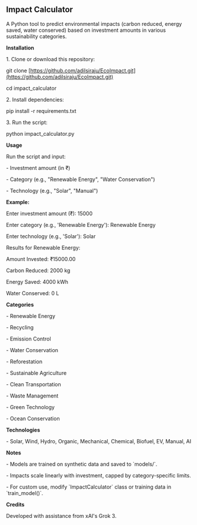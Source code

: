 Impact Calculator
-----------------

A Python tool to predict environmental impacts (carbon reduced, energy saved, water conserved) based on investment amounts in various sustainability categories.

**Installation**

1\. Clone or download this repository:

git clone [https://github.com/adilsiraju/EcoImpact.git](https://github.com/adilsiraju/EcoImpact.git)

cd impact\_calculator

2\. Install dependencies:

pip install -r requirements.txt

3\. Run the script:

python impact\_calculator.py

**Usage**

Run the script and input:

\- Investment amount (in ₹)

\- Category (e.g., "Renewable Energy", "Water Conservation")

\- Technology (e.g., "Solar", "Manual")

**Example:**

Enter investment amount (₹): 15000

Enter category (e.g., 'Renewable Energy'): Renewable Energy

Enter technology (e.g., 'Solar'): Solar

Results for Renewable Energy:

Amount Invested: ₹15000.00

Carbon Reduced: 2000 kg

Energy Saved: 4000 kWh

Water Conserved: 0 L

**Categories**

\- Renewable Energy

\- Recycling

\- Emission Control

\- Water Conservation

\- Reforestation

\- Sustainable Agriculture

\- Clean Transportation

\- Waste Management

\- Green Technology

\- Ocean Conservation

**Technologies**

\- Solar, Wind, Hydro, Organic, Mechanical, Chemical, Biofuel, EV, Manual, AI

**Notes**

\- Models are trained on synthetic data and saved to \`models/\`.

\- Impacts scale linearly with investment, capped by category-specific limits.

\- For custom use, modify \`ImpactCalculator\` class or training data in \`train\_model()\`.

**Credits**

Developed with assistance from xAI's Grok 3.
